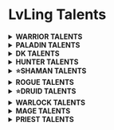 # LvLing Talents

<details>
  <summary><b>WARRIOR TALENTS</b></summary>
  <p align=center>- Represion (Retribution) -</p>
</details>

<details>
  <summary><b>PALADIN TALENTS</b></summary>
  <p align=center>- Represion (Retribution) -</p>
</details>

<details>
  <summary><b>DK TALENTS</b></summary>
  <p align=center>- Represion (Retribution) -</p>
</details>

<details>
  <summary><b>HUNTER TALENTS</b></summary>
  <p align=center>- Represion (Retribution) -</p>
</details>

<details>
  <summary><b>⭐SHAMAN TALENTS</b></summary>
  <p align=center>- Mejora (Enhancement) -</p>

10 – 14: Conocimiento ancestral (Ancestral Knowledge) – 5/5

15 – 19: Golpes de trueno (Thundering Strikes) – 5/5

20: Enfoque chamanístico (Shamanistic Focus) – 1/1

21 – 22: Lobo fantasmal mejorado (Improved Ghost Wolf) – 2/2

23 – 24: Armas elementales (Elemental Weapons) – 2/3 (només 2 punts)

25 – 29: Aluvión (Flurry) – 5/5

30: Armas de espíritu (Spirit Weapons) – 1/1

31 – 33: Maña mental (Mental Dexterity) – 3/3

34: Armas elementales (Elemental Weapons) – 3/3 (el punt que faltava)

35 – 37: Ira desatada (Unleashed Rage) – 3/3

38 – 39: Maestría en armas (Weapon Mastery) – 2/3 (només 2 punts)

40: Golpe de tormenta (Stormstrike) – 1/1

41: Doble empuñadura (Dual Wield) – 1/1

42 – 44: Especialización en doble empuñadura (Dual Wield Specialization) – 3/3

45: Latigazo de lava (Lava Lash) – 1/1

46 – 47: Golpe de tormenta mejorado (Improved Stormstrike) – 2/2

48 – 49: Choque estático (Static Shock) – 2/3 (només 2 punts)

50: Ira del chamán (Shamanistic Rage) – 1/1

51: Choque estático (Static Shock) – 3/3 (el punt que faltava)

52 – 54: Presura mental (Mental Quickness) – 3/3

55 – 59: Arma vorágine (Maelstrom Weapon) – 5/5

60: Espíritu feral (Feral Spirit) – 1/1

<p align=center>- Elemental -</p>

61 – 65: Conmoción (Concussion) – 5/5

66 – 68: Devastación elemental (Elemental Devastation) – 3/3

69 – 70: Amparo elemental (Elemental Warding) – 2/3 (només 2 punts)

71 – 75: Furia elemental (Elemental Fury) – 5/5

76: Enfoque elemental (Elemental Focus) – 1/1

77 – 80: Reverberación (Reverberation) – 4/5

</details>

<details>
  <summary><b>ROGUE TALENTS</b></summary>
  <p align=center>- Represion (Retribution) -</p>
</details>

<details>
  <summary><b>⭐DRUID TALENTS</b></summary>
  <p align=center>- Feral -</p>
  
10 – 14: (Ferocity) – 5/5

15 – 16: (Savage Fury) – 2/2

17 - 19: (Feral Instinct) – 3/3

20 – 21: (Feral Swiftness) – 2/2

22 – 24: (Sharpened Claws) – 3/3

25 – 26: (Primal Fury) – 2/2

27 – 29: (Predatory Strikes) – 3/3

30: (Feral Charge) – 1/1

31 – 32: (Primal Precision) – 2/2 O (Brutal Impact) – 2/2

33 – 34: (Shredding Attacks) – 2/2

35 – 39: (Heart of the Wild) – 5/5

40: (Leader of the Pack) – 1/1

41 – 42: (Improved Leader of the Pack) – 2/2

43 – 45: (Survival of the Fittest) – 3/3

46 – 48: (Infected Wounds) – 3/3

49: (Survival Instincts) – 1/1

50: (Mangle) – 1/1

51 – 53: (King of the Jungle) – 3/3

  <p align=center>- Restauración (Restoration) -</p>

54 – 58: (Furor) – 5/5

59 – 63: (Naturalist) – 5/5

64: (Omen of Clarity) – 1/1

65 – 67: (Natural Shapeshifter) – 3/3

68 – 69: (Master Shapeshifter) – 2/2

  <p align=center>- Feral -</p>

70 – 72: (Improved Mangle) – 3/3

73 – 75: (Predatory Instincts) - 3/3

76 – 79: (Rend and Tear) – 4/5

80: (Berserk) – 1/1

</details>

<details>
  <summary><b>WARLOCK TALENTS</b></summary>
  <p align=center>- Represion (Retribution) -</p>
</details>

<details>
  <summary><b>MAGE TALENTS</b></summary>
  <p align=center>- Represion (Retribution) -</p>
</details>

<details>
  <summary><b>PRIEST TALENTS</b></summary>
  <p align=center>- Represion (Retribution) -</p>
</details>
